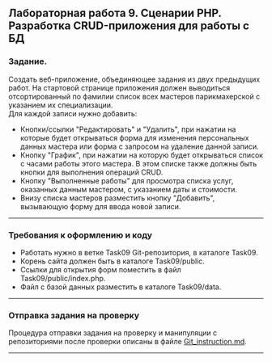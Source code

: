 ## Лабораторная работа 9. Сценарии PHP. Разработка CRUD-приложения для работы с БД

### Задание.
Создать веб-приложение, объединяющее задания из двух предыдущих работ. На стартовой странице приложения должен выводиться отсортированный по фамилии список всех мастеров парикмахерской c указанием их специализации. 	
Для каждой записи нужно добавить:
* Кнопки/ссылки "Редактировать" и "Удалить", при нажатии на которые будет открываться форма для изменения персональных данных мастера или форма с запросом на удаление данной записи.
* Кнопку "График", при нажатии на которую будет открываться список с часами работы этого мастера. В этом списке также должны быть кнопки для выполнения операций CRUD.
* Кнопку "Выполненные работы" для просмотра списка услуг, оказанных данным мастером, с указанием даты и стоимости.
* Внизу списка мастеров разместить кнопку "Добавить", вызывающую форму для ввода новой записи.

* * *
### Требования к оформлению и коду
* Работать нужно в ветке Task09 Git-репозитория, в каталоге Task09.
* Корень сайта должен быть в каталоге Task09/public.
* Ссылки для открытия форм поместить в файл Task09/public/index.php.
* Файл с базой данных разместить в каталоге Task09/data.

* * *

### Отправка задания на проверку
Процедура отправки задания на проверку и манипуляции с репозиториями после проверки описаны в файле [Git_instruction.md](Git_instruction.md).

* * *
